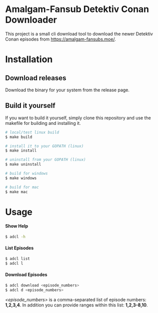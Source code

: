 # Amalgam-Fansub Detektiv Conan Downloader
This project is a small cli download tool to download the newer Detektiv Conan
episodes from https://amalgam-fansubs.moe/. 

# Installation
## Download releases
Download the binary for your system from the release page.

## Build it yourself
If you want to build it yourself, simply clone this repository and use the makefile
for building and installing it.
```bash
# local/test linux build
$ make build

# install it to your GOPATH (linux)
$ make install

# uninstall from your GOPATH (linux)
$ make uninstall

# build for windows
$ make windows

# build for mac
$ make mac
```

# Usage
#### Show Help
```bash
$ adcl -h
```
#### List Episodes
```bash
$ adcl list
$ adcl l
```
#### Download Episodes
```bash
$ adcl download <episode_numbers>
$ adcl d <episode_numbers>
```
*<episode_numbers>* is a comma-separated list of episode numbers: **1,2,3,4**.
In addition you can provide ranges within this list: **1,2,3-8,10**. 


